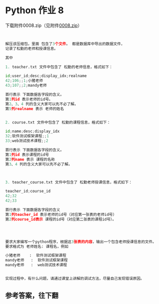 # Python 作业 8

下载附件0008.zip（见附件[0008.zip](https://raw.githubusercontent.com/jcyrss/songqin-testdev/master/python/task/attachs/0008.zip)）

```python


解压该压缩包，里面 包含了3个文件。 都是数据库中导出的数据文件，
记录了松勤的老师和授课信息。

其中

1. teacher.txt 文件中包含了 松勤的老师信息，格式如下：

id;user_id;desc;display_idx;realname
42;106;;1;小猪老师
43;107;;2;mandy老师

首行表示 下面数据各字段的含义。 
第1列id 表示老师的id号。
第2、3、4 列的含义大家可以先不必了解。 
第5列realname 表示 老师的姓名


2. course.txt 文件中包含了 松勤的课程信息，格式如下：

id;name;desc;display_idx
32;软件测试框架课程;;1
33;web测试技术课程;;2

首行表示 下面数据各字段的含义。 
第1列id 表示课程的id号
第2列name 表示 课程的名称
第3、4 列的含义大家可以先不必了解。 



3. teacher_course.txt 文件中包含了 松勤老师授课信息，格式如下：

teacher_id;course_id
42;32
42;33

首行表示 下面数据各字段的含义
第1列teacher_id 表示老师的id号（对应第一张表的老师id号）
第2列course_id表示 课程的id号（对应第二张表的课程id号）。




要求大家编写一个python程序，根据这3张表的内容，输出一个包含老师授课信息的文件。
要求格式为 老师姓名: 课程名，例如

小猪老师    :  软件测试框架课程
mandy老师   :  软件测试框架课程
mandy老师   :  web测试技术课程


实现过程中，有什么问题，请通过课堂上讲解的调试方法，尽量自己发现错误原因。


```





## 参考答案，往下翻
<br><br><br><br><br><br><br><br><br><br><br><br><br><br><br><br><br><br><br><br><br><br><br><br><br><br><br><br><br><br>

```python

```
